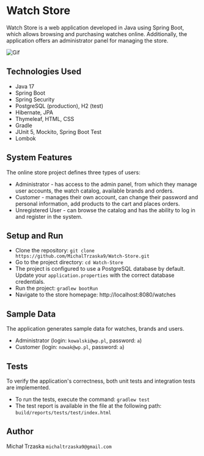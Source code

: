 # Watch Store 
Watch Store is a web application developed in Java using Spring Boot, which allows browsing and purchasing watches online. Additionally, the application offers an administrator panel for managing the store.

![Gif](https://github.com/MichalTrzaska9/Watch-Store/blob/d90aaf995f035dc6c57c0711607d72ea308e26b3/Watch_Store.gif)

## Technologies Used
- Java 17
- Spring Boot
- Spring Security
- PostgreSQL (production), H2 (test)
- Hibernate, JPA
- Thymeleaf, HTML, CSS
- Gradle
- JUnit 5, Mockito, Spring Boot Test
- Lombok

## System Features
The online store project defines three types of users:
- Administrator - has access to the admin panel, from which they manage user accounts, the watch catalog, available brands and orders.
- Customer - manages their own account, can change their password and personal information, add products to the cart and places orders.
- Unregistered User - can browse the catalog and has the ability to log in and register in the system. 

## Setup and Run
- Clone the repository: `git clone https://github.com/MichalTrzaska9/Watch-Store.git`
- Go to the project directory: `cd Watch-Store`
- The project is configured to use a PostgreSQL database by default. Update your `application.properties` with the correct database credentials.
- Run the project: `gradlew bootRun`
- Navigate to the store homepage: http://localhost:8080/watches

## Sample Data
The application generates sample data for watches, brands and users.
- Administrator (login: `kowalski@wp.pl`, password: `a`)
- Customer (login: `nowak@wp.pl`, password: `a`)

## Tests
To verify the application's correctness, both unit tests and integration tests are implemented.
- To run the tests, execute the command: `gradlew test`
- The test report is available in the file at the following path: `build/reports/tests/test/index.html`

## Author
Michał Trzaska
`michaltrzaska9@gmail.com`


